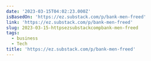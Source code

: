 ```yaml
---
date: '2023-03-15T04:02:23.000Z'
isBasedOn: 'https://ez.substack.com/p/bank-men-freed'
link: 'https://ez.substack.com/p/bank-men-freed'
slug: 2023-03-15-httpsezsubstackcompbank-men-freed
tags:
  - business
  - Tech
title: 'https://ez.substack.com/p/bank-men-freed'
---
```


